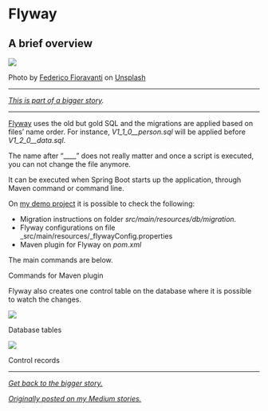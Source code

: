 # Flyway

## A brief overview

![](https://miro.medium.com/max/2608/0*AxUkaktW_0wpB4-p)

Photo by  [Federico Fioravanti](https://unsplash.com/@t__o__r__q__u__e?utm_source=medium&utm_medium=referral)  on  [Unsplash](https://unsplash.com/?utm_source=medium&utm_medium=referral)

----------

[_This is part of a bigger story_](https://medium.com/@danianepg/database-migrations-with-liquibase-and-flyway-5946379c7738)_._

----------

[Flyway](https://flywaydb.org/) uses the old but gold SQL and the migrations are applied based on files’ name order. For instance,  _V1_1_0__person.sql_  will be applied before  _V1_2_0__data.sql_.

The name after “____” does not really matter and once a script is executed, you can not change the file anymore.

It can be executed when Spring Boot starts up the application, through Maven command or command line.

On  [my demo project](https://github.com/danianepg/demo-flyway)  it is possible to check the following:

-   Migration instructions on folder  _src/main/resources/db/migration._
-   Flyway configurations on file  _src/main/resources/_flywayConfig.properties
-   Maven plugin for Flyway on  _pom.xml_

The main commands are below.

Commands for Maven plugin

Flyway also creates one control table on the database where it is possible to watch the changes.

![](https://miro.medium.com/max/217/1*BueuSZJHiZC6OYZU18F0GQ.png)

Database tables

![](https://miro.medium.com/max/1214/1*sp2QDI9iC_6s0HvO70nZBQ.png)

Control records

----------

[_Get back to the bigger story._](https://medium.com/@danianepg/database-migrations-with-liquibase-and-flyway-5946379c7738)

[_Originally posted on my Medium stories._](https://medium.com/@danianepg/flyway-b91f53debede?source=friends_link&sk=8535e07de61e84ba6ecce0bff818d02a)
